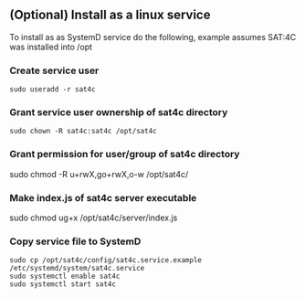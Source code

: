 ## (Optional) Install as a linux service
To install as as SystemD service do the following, example assumes SAT:4C was installed into /opt

### Create service user
```
sudo useradd -r sat4c
```

### Grant service user ownership of sat4c directory
```
sudo chown -R sat4c:sat4c /opt/sat4c
```

### Grant permission for user/group of sat4c directory
sudo chmod -R u+rwX,go+rwX,o-w /opt/sat4c/

### Make index.js of sat4c server executable
sudo chmod ug+x /opt/sat4c/server/index.js

### Copy service file to SystemD
```
sudo cp /opt/sat4c/config/sat4c.service.example /etc/systemd/system/sat4c.service
sudo systemctl enable sat4c
sudo systemctl start sat4c
```
